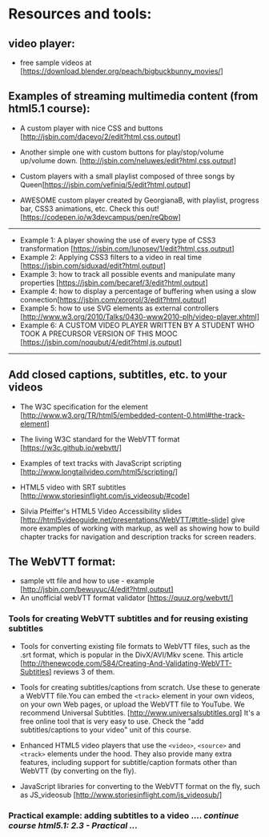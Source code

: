 
# Resources and tools:

## video player:

- free sample videos at [https://download.blender.org/peach/bigbuckbunny_movies/]

## Examples of streaming multimedia content (from html5.1 course):

- A custom player with nice CSS and buttons [http://jsbin.com/dacevo/2/edit?html,css,output]

- Another simple one with custom buttons for play/stop/volume up/volume down. [http://jsbin.com/neluwes/edit?html,css,output]

- Custom players with a small playlist composed of three songs by Queen[https://jsbin.com/vefiniq/5/edit?html,output]

- AWESOME custom player created by GeorgianaB, with playlist, progress bar,
	CSS3 animations, etc. Check this out!
[https://codepen.io/w3devcampus/pen/reQbow]
---


- Example 1: A player showing the use of every type of CSS3 transformation [https://jsbin.com/lunosev/1/edit?html,css,output] 
- Example 2: Applying CSS3 filters to a video in real time [https://jsbin.com/siduxad/edit?html,output]
- Example 3: how to track all possible events and manipulate many properties [https://jsbin.com/becaref/3/edit?html,output]
- Example 4: how to display a percentage of buffering when using a slow connection[https://jsbin.com/xororol/3/edit?html,output]
- Example 5: how to use SVG elements as external controllers [http://www.w3.org/2010/Talks/0430-www2010-plh/video-player.xhtml]
- Example 6: A CUSTOM VIDEO PLAYER WRITTEN BY A STUDENT WHO TOOK A PRECURSOR VERSION OF THIS MOOC  [https://jsbin.com/noqubut/4/edit?html,js,output]


-----
## Add closed captions, subtitles, etc. to your videos

- The W3C specification for the <track> element [http://www.w3.org/TR/html5/embedded-content-0.html#the-track-element]

- The living W3C standard for the WebVTT format [https://w3c.github.io/webvtt/]

- Examples of text tracks with JavaScript scripting [http://www.longtailvideo.com/html5/scripting/]

- HTML5 video with SRT subtitles [http://www.storiesinflight.com/js_videosub/#code]

- Silvia Pfeiffer's HTML5 Video Accessibility slides [http://html5videoguide.net/presentations/WebVTT/#title-slide]  give more examples of working with markup, as well as showing how to build chapter tracks for navigation and description tracks for screen readers.


## The WebVTT format:

- sample vtt file and how to use - example [http://jsbin.com/bewuyuc/4/edit?html,output]
- An unofficial webVTT format validator [https://quuz.org/webvtt/]

### Tools for creating WebVTT subtitles and for reusing existing subtitles
 - Tools for converting existing file formats to  WebVTT files, such as the .srt format, 
 which is popular in the DivX/AVI/Mkv scene. This article
  [http://thenewcode.com/584/Creating-And-Validating-WebVTT-Subtitles] reviews 3 of them.

 - Tools for creating subtitles/captions from scratch. Use these to generate a WebVTT file.You can embed 
 the `<track>` element in your own videos, on your own Web pages, or upload the WebVTT file to YouTube. 
 We recommend Universal Subtitles. [http://www.universalsubtitles.org] It's a free online tool that 
 is very easy to use. Check the "add subtitles/captions to your video" unit of this course. 

 - Enhanced HTML5 video players that use the `<video>`, `<source>` and `<track>` elements under the hood.
  They also provide many extra features, including support for subtitle/caption formats other
   than WebVTT (by converting on the fly).

 - JavaScript libraries for converting to the WebVTT format on the fly,
  such as JS_videosub [http://www.storiesinflight.com/js_videosub/]


### Practical example: adding subtitles to a video .... <em> continue course html5.1: 2.3 - Practical ...</em>
